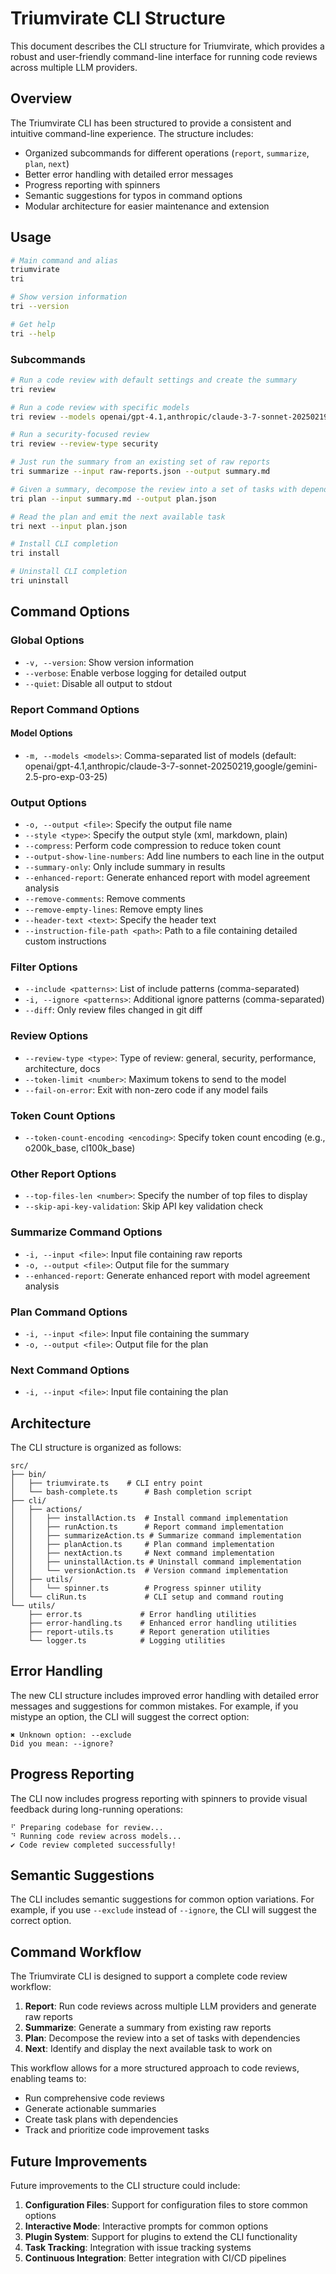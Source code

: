 # Triumvirate CLI Structure

This document describes the CLI structure for Triumvirate, which provides a robust and user-friendly command-line interface for running code reviews across multiple LLM providers.

## Overview

The Triumvirate CLI has been structured to provide a consistent and intuitive command-line experience. The structure includes:

- Organized subcommands for different operations (`report`, `summarize`, `plan`, `next`)
- Better error handling with detailed error messages
- Progress reporting with spinners
- Semantic suggestions for typos in command options
- Modular architecture for easier maintenance and extension

## Usage

```bash
# Main command and alias
triumvirate
tri

# Show version information
tri --version

# Get help
tri --help
```

### Subcommands

```bash
# Run a code review with default settings and create the summary
tri review

# Run a code review with specific models
tri review --models openai/gpt-4.1,anthropic/claude-3-7-sonnet-20250219

# Run a security-focused review
tri review --review-type security

# Just run the summary from an existing set of raw reports
tri summarize --input raw-reports.json --output summary.md

# Given a summary, decompose the review into a set of tasks with dependencies
tri plan --input summary.md --output plan.json

# Read the plan and emit the next available task
tri next --input plan.json

# Install CLI completion
tri install

# Uninstall CLI completion
tri uninstall
```

## Command Options

### Global Options

- `-v, --version`: Show version information
- `--verbose`: Enable verbose logging for detailed output
- `--quiet`: Disable all output to stdout

### Report Command Options

#### Model Options

- `-m, --models <models>`: Comma-separated list of models (default: openai/gpt-4.1,anthropic/claude-3-7-sonnet-20250219,google/gemini-2.5-pro-exp-03-25)

### Output Options

- `-o, --output <file>`: Specify the output file name
- `--style <type>`: Specify the output style (xml, markdown, plain)
- `--compress`: Perform code compression to reduce token count
- `--output-show-line-numbers`: Add line numbers to each line in the output
- `--summary-only`: Only include summary in results
- `--enhanced-report`: Generate enhanced report with model agreement analysis
- `--remove-comments`: Remove comments
- `--remove-empty-lines`: Remove empty lines
- `--header-text <text>`: Specify the header text
- `--instruction-file-path <path>`: Path to a file containing detailed custom instructions

### Filter Options

- `--include <patterns>`: List of include patterns (comma-separated)
- `-i, --ignore <patterns>`: Additional ignore patterns (comma-separated)
- `--diff`: Only review files changed in git diff

### Review Options

- `--review-type <type>`: Type of review: general, security, performance, architecture, docs
- `--token-limit <number>`: Maximum tokens to send to the model
- `--fail-on-error`: Exit with non-zero code if any model fails

### Token Count Options

- `--token-count-encoding <encoding>`: Specify token count encoding (e.g., o200k_base, cl100k_base)

### Other Report Options

- `--top-files-len <number>`: Specify the number of top files to display
- `--skip-api-key-validation`: Skip API key validation check

### Summarize Command Options

- `-i, --input <file>`: Input file containing raw reports
- `-o, --output <file>`: Output file for the summary
- `--enhanced-report`: Generate enhanced report with model agreement analysis

### Plan Command Options

- `-i, --input <file>`: Input file containing the summary
- `-o, --output <file>`: Output file for the plan

### Next Command Options

- `-i, --input <file>`: Input file containing the plan

## Architecture

The CLI structure is organized as follows:

```text
src/
├── bin/
│   ├── triumvirate.ts    # CLI entry point
│   └── bash-complete.ts      # Bash completion script
├── cli/
│   ├── actions/
│   │   ├── installAction.ts  # Install command implementation
│   │   ├── runAction.ts      # Report command implementation
│   │   ├── summarizeAction.ts # Summarize command implementation
│   │   ├── planAction.ts     # Plan command implementation
│   │   ├── nextAction.ts     # Next command implementation
│   │   ├── uninstallAction.ts # Uninstall command implementation
│   │   └── versionAction.ts  # Version command implementation
│   ├── utils/
│   │   └── spinner.ts        # Progress spinner utility
│   └── cliRun.ts             # CLI setup and command routing
└── utils/
    ├── error.ts             # Error handling utilities
    ├── error-handling.ts    # Enhanced error handling utilities
    ├── report-utils.ts      # Report generation utilities
    └── logger.ts            # Logging utilities
```

## Error Handling

The new CLI structure includes improved error handling with detailed error messages and suggestions for common mistakes. For example, if you mistype an option, the CLI will suggest the correct option:

```text
✖ Unknown option: --exclude
Did you mean: --ignore?
```

## Progress Reporting

The CLI now includes progress reporting with spinners to provide visual feedback during long-running operations:

```text
⠋ Preparing codebase for review...
⠙ Running code review across models...
✔ Code review completed successfully!
```

## Semantic Suggestions

The CLI includes semantic suggestions for common option variations. For example, if you use `--exclude` instead of `--ignore`, the CLI will suggest the correct option.

## Command Workflow

The Triumvirate CLI is designed to support a complete code review workflow:

1. **Report**: Run code reviews across multiple LLM providers and generate raw reports
2. **Summarize**: Generate a summary from existing raw reports
3. **Plan**: Decompose the review into a set of tasks with dependencies
4. **Next**: Identify and display the next available task to work on

This workflow allows for a more structured approach to code reviews, enabling teams to:

- Run comprehensive code reviews
- Generate actionable summaries
- Create task plans with dependencies
- Track and prioritize code improvement tasks

## Future Improvements

Future improvements to the CLI structure could include:

1. **Configuration Files**: Support for configuration files to store common options
2. **Interactive Mode**: Interactive prompts for common options
3. **Plugin System**: Support for plugins to extend the CLI functionality
4. **Task Tracking**: Integration with issue tracking systems
5. **Continuous Integration**: Better integration with CI/CD pipelines

